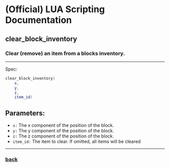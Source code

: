 
# (Official) LUA Scripting Documentation

## clear_block_inventory

### Clear (remove) an item from a blocks inventory.
___
Spec:
```lua
clear_block_inventory(
	x,
	y,
	z,
	item_id)
```
## Parameters:
- `x:` The x component of the position of the block.
- `y:` The y component of the position of the block.
- `z:` The z component of the position of the block.
- `item_id:` The item to clear. If omitted, all items will be cleared

___
### [back](../inventory)

